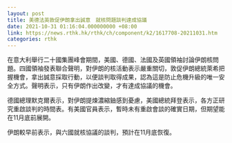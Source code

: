 ```yaml
---
layout: post
title: 美德法英敦促伊朗拿出誠意　就核問題談判達成協議
date: 2021-10-31 01:16:04.000000000 +08:00
link: https://news.rthk.hk/rthk/ch/component/k2/1617708-20211031.htm
categories: rthk
---
```


在意大利舉行二十國集團峰會期間，美國、德國、法國及英國領袖討論伊朗核問題。四國領袖發表聯合聲明，對伊朗的核活動表示嚴重關切，敦促伊朗總統萊希把握機會，拿出誠意採取行動，以便談判取得成果，認為這是防止危機升級的唯一安全方式。聲明表示，只有伊朗作出改變，才有達成協議的機會。

德國總理默克爾表示，對伊朗提煉濃縮鈾感到憂慮，美國總統拜登表示，各方正研究重啟談判的時間表。有美國官員表示，暫時未有重啟會談的確實日期，但期望能在11月底前展開。

伊朗較早前表示，與六國就核協議的談判，預計在11月底恢復。
